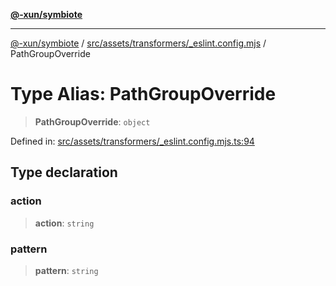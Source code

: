 [**@-xun/symbiote**](../../../../../README.md)

***

[@-xun/symbiote](../../../../../README.md) / [src/assets/transformers/\_eslint.config.mjs](../README.md) / PathGroupOverride

# Type Alias: PathGroupOverride

> **PathGroupOverride**: `object`

Defined in: [src/assets/transformers/\_eslint.config.mjs.ts:94](https://github.com/Xunnamius/symbiote/blob/71ec833685b57a820bf8f2491ca78156a6893662/src/assets/transformers/_eslint.config.mjs.ts#L94)

## Type declaration

### action

> **action**: `string`

### pattern

> **pattern**: `string`
